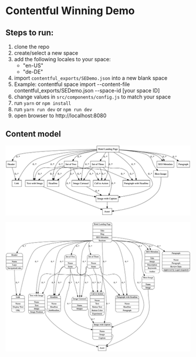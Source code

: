 # Contentful Winning Demo

## Steps to run:

1. clone the repo
1. create/select a new space
1. add the following locales to your space:
    - "en-US"
    - "de-DE"
1. import `contentful_exports/SEDemo.json` into a new blank space
1. Example: contentful space import --content-file contentful_exports/SEDemo.json --space-id [your space ID]
1. change values in `src/components/config.js` to match your space
1. run `yarn` or `npm install`
1. run `yarn run dev` or `npm run dev`
1. open browser to http://localhost:8080


## Content model

![Content model simple](./winning-demo-content-model-simple.png)

![Content model full](./winning-demo-content-model.png)
